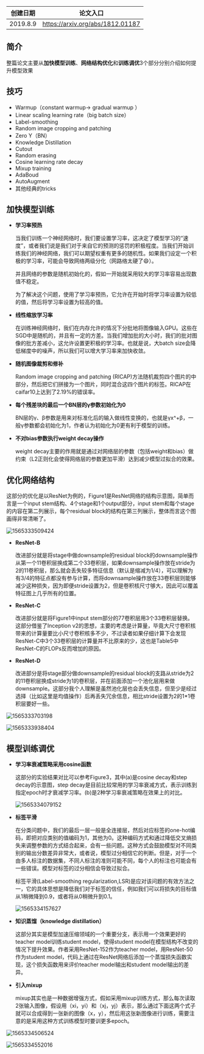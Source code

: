 | 创建日期 |             论文入口             |
| :------: | :------------------------------: |
| 2019.8.9 | https://arxiv.org/abs/1812.01187 |

## 简介

整篇论文主要从**加快模型训练**、**网络结构优化**和**训练调优**3个部分分别介绍如何提升模型效果

## 技巧

- Warmup（constant warmup-> gradual warmup ）
- Linear scaling learning rate（big batch size）
- Label-smoothing
- Random image cropping and patching
- Zero Y（BN）
- Knowledge Distillation
- Cutout
- Random erasing
- Cosine learning rate decay
- Mixup training
- AdaBoud
- AutoAugment
- 其他经典的tricks

## 加快模型训练

* **学习率预热**

  当我们训练一个神经网络时，我们要设置学习率，这决定了模型学习的“速度”，或者我们说是我们对于来自它的预测的惩罚的积极程度。当我们开始训练我们的神经网络，我们可以期望权重有更多的随机性。如果我们设定一个积极的学习率，可能会导致网络两级分化（网路络太硬了:smile:）。

  并且网络的参数是随机初始化的，假如一开始就采用较大的学习率容易出现数值不稳定。

  为了解决这个问题，使用了学习率预热，它允许在开始时将学习率设置为较低的值，然后将学习率设置为较高的值。

* **线性缩放学习率**

  在训练神经网络时，我们在内存允许的情况下分批地将图像输入GPU。这些在SGD中是随机的，并且有一定的方差。当我们增加批的大小时，我们的批对图像的批方差减小，这允许设置更积极的学习率。也就是说，大batch size会降低梯度中的噪声，所以我们可以增大学习率来加快收敛。
  
* **随机图像裁剪和修补**

  Random image cropping and patching (RICAP)方法随机裁剪四个图片的中部分，然后把它们拼接为一个图片，同时混合这四个图片的标签。RICAP在caifar10上达到了2.19%的错误率。

* **每个残差块的最后一个BN层的γ参数初始化为0**

  BN层的γ、β参数是用来对标准化后的输入做线性变换的，也就是γx^+β，一般γ参数都会初始化为1，作者认为初始化为0更有利于模型的训练。

* **不对bias参数执行weight decay操作**

  weight decay主要的作用就是通过对网络层的参数（包括weight和bias）做约束（L2正则化会使得网络层的参数更加平滑）达到减少模型过拟合的效果。

## 优化网络结构

这部分的优化是以ResNet为例的，Figure1是ResNet网络的结构示意图，简单而言是一个input stem结构、4个stage和1个output部分，input stem和每个stage的内容在第二列展示，每个residual block的结构在第三列展示，整体而言这个图画得非常清晰了。

  ![1565333509424](image/1565333509424.png)

* **ResNet-B**

  改进部分就是将stage中做downsample的residual block的downsample操作从第一个11卷积层换成第二个33卷积层，如果downsample操作放在stride为2的11卷积层，那么就会丢失较多特征信息（默认是缩减为1/4），可以理解为有3/4的特征点都没有参与计算，而将downsample操作放在33卷积层则能够减少这种损失，因为即便stride设置为2，但是卷积核尺寸够大，因此可以覆盖特征图上几乎所有的位置。

* **ResNet-C**

  改进部分就是将Figure1中input stem部分的77卷积层用3个33卷积层替换。这部分借鉴了Inception v2的思想，主要的考虑是计算量，毕竟大尺寸卷积核带来的计算量要比小尺寸卷积核多不少，不过读者如果仔细计算下会发现ResNet-C中3个33卷积层的计算量并不比原来的少，这也是Table5中ResNet-C的FLOPs反而增加的原因。

* **ResNet-D**

  改进部分是将stage部分做downsample的residual block的支路从stride为2的11卷积层换成stride为1的卷积层，并在前面添加一个池化层用来做downsample。这部分我个人理解是虽然池化层也会丢失信息，但至少是经过选择（比如这里是均值操作）后再丢失冗余信息，相比stride设置为2的1*1卷积层要好一些。

![1565333703198](image/1565333703198.png)

![1565333938404](image/1565333938404.png)

## 模型训练调优

* **学习率衰减策略采用cosine函数**

  这部分的实验结果对比可以参考Figure3，其中(a)是cosine decay和step decay的示意图，step decay是目前比较常用的学习率衰减方式，表示训练到指定epoch时才衰减学习率。(b)是2种学习率衰减策略在效果上的对比。

  ![1565334079152](image/1565334079152.png)
* **标签平滑**

  在分类问题中，我们的最后一层一般是全连接层，然后对应标签的one-hot编码，即把对应类别的值编码为1，其他为0。这种编码方式和通过降低交叉熵损失来调整参数的方式结合起来，会有一些问题。这种方式会鼓励模型对不同类别的输出分数差异非常大，或者说，模型过分相信它的判断。但是，对于一个由多人标注的数据集，不同人标注的准则可能不同，每个人的标注也可能会有一些错误。模型对标签的过分相信会导致过拟合。
  
  标签平滑(Label-smoothing regularization,LSR)是应对该问题的有效方法之一，它的具体思想是降低我们对于标签的信任，例如我们可以将损失的目标值从1稍微降到0.9，或者将从0稍微升到0.1。
  
  ![1565334157627](image/1565334157627.png)

* **知识蒸馏（knowledge distillation）**

  这部分其实是模型加速压缩领域的一个重要分支，表示用一个效果更好的teacher model训练student model，使得student model在模型结构不改变的情况下提升效果。作者采用ResNet-152作为teacher model，用ResNet-50作为student model，代码上通过在ResNet网络后添加一个蒸馏损失函数实现，这个损失函数用来评价teacher model输出和student model输出的差异。

* **引入mixup**

  mixup其实也是一种数据增强方式，假如采用mixup训练方式，那么每次读取2张输入图像，假设用（xi，yi）和（xj，yj）表示，那么通过下面这两个式子就可以合成得到一张新的图像（x，y），然后用这张新图像进行训练，需要注意的是采用这种方式训练模型时要训更多epoch。

![1565334506524](image/1565334506524.png)

![1565334552016](image/1565334552016.png)

